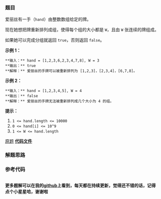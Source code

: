 ### 题目
爱丽丝有一手（`hand`）由整数数组给定的牌。

现在她想把牌重新排列成组，使得每个组的大小都是 `W`，且由 `W` 张连续的牌组成。

如果她可以完成分组就返回 `true`，否则返回 `false`。



**示例 1：**

    
    
    **输入：** hand = [1,2,3,6,2,3,4,7,8], W = 3
    **输出：** true
    **解释：** 爱丽丝的手牌可以被重新排列为 [1,2,3]，[2,3,4]，[6,7,8]。

**示例 2：**

    
    
    **输入：** hand = [1,2,3,4,5], W = 4
    **输出：** false
    **解释：** 爱丽丝的手牌无法被重新排列成几个大小为 4 的组。



**提示：**

  1. `1 <= hand.length <= 10000`
  2. `0 <= hand[i] <= 10^9`
  3. `1 <= W <= hand.length`

[原题](https://leetcode-cn.com/problems/hand-of-straights/)    **[代码文件]()**


### 解题思路




### 参考代码

```go


```




**更多题解可以在我的[github](https://github.com/LZH139/leetcode_Go)上看到，每天都在持续更新，觉得还不错的话，记得点个小星星哈，谢谢啦**

